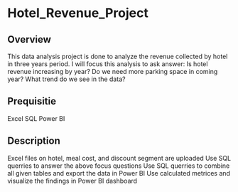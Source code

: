 # Hotel_Revenue_Project

## Overview
This data analysis project is done to analyze the revenue collected by hotel in three years period. I will focus this analysis to ask answer: Is hotel revenue increasing by year? Do we need more parking space in coming year? What trend do we see in the data?

## Prequisitie
Excel
SQL
Power BI

## Description
Excel files on hotel, meal cost, and discount segment are uploaded 
Use SQL querries to answer the above focus questions 
Use SQL querries to combine all given tables and export the data in Power BI
Use calculated metrices and visualize the findings in Power BI dashboard






